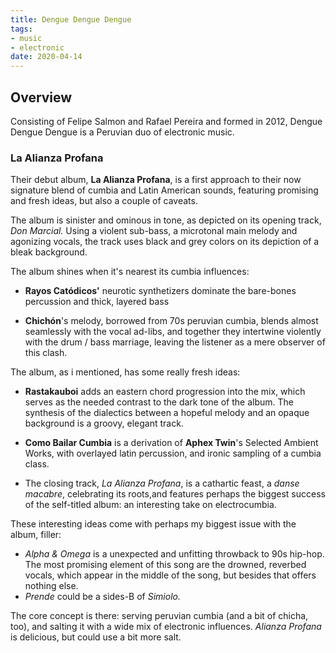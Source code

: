 ```yaml
---
title: Dengue Dengue Dengue
tags:
- music
- electronic
date: 2020-04-14
---
```


## Overview

Consisting of Felipe Salmon and Rafael Pereira and formed in  2012, Dengue Dengue Dengue is  a Peruvian duo of electronic music.

### La Alianza Profana

Their debut album, **La Alianza Profana**, is a first approach to their now signature blend of cumbia and Latin American sounds, featuring promising and fresh ideas, but also a couple of caveats.

The album is sinister and ominous in tone, as depicted on its opening track, *Don Marcial.* Using a violent sub-bass, a microtonal main melody and agonizing vocals, the track uses black and grey colors on its depiction of a bleak background.

The album shines when it's nearest its cumbia influences:

* **Rayos Catódicos'** neurotic synthetizers dominate the bare-bones percussion and thick, layered bass

* **Chichón**'s melody, borrowed from 70s peruvian cumbia, blends almost seamlessly with the vocal ad-libs, and together they intertwine violently with the drum / bass marriage, leaving the listener as a mere observer of this clash.

The album, as i mentioned, has some really fresh ideas:

* **Rastakauboi** adds an eastern chord progression into the mix, which serves as the needed contrast to the dark tone of the album. The synthesis of the dialectics between a hopeful melody and an opaque background is a groovy, elegant track.

* **Como Bailar Cumbia** is a derivation of **Aphex Twin**'s Selected Ambient Works, with overlayed latin percussion, and ironic sampling of a cumbia class.

* The closing track, *La Alianza Profana*, is a cathartic feast, a *danse macabre*, celebrating its roots,and features perhaps the biggest success of the self-titled album: an interesting take on electrocumbia.

These interesting ideas come with perhaps my biggest issue with the album, filler:

- *Alpha & Omega* is a unexpected and unfitting throwback to 90s hip-hop. The most promising element of this song are the drowned, reverbed vocals, which appear in the middle of the song, but besides that offers nothing else.
- *Prende* could be a sides-B of *Simiolo.*

The core concept is there: serving peruvian cumbia (and a bit of chicha, too), and salting it with a wide mix of electronic influences. *Alianza Profana* is delicious, but could use a bit more salt.